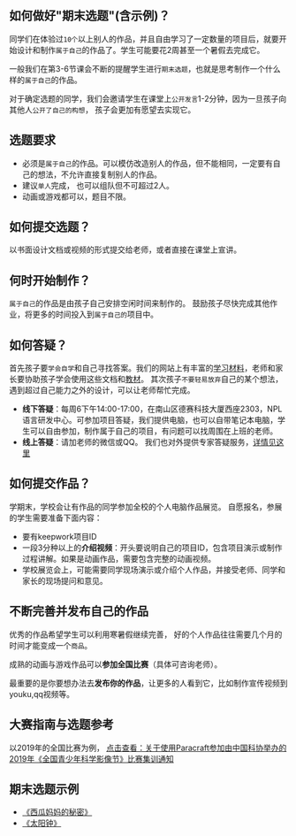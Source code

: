 ## 如何做好"期末选题"(含示例)？

同学们在体验过`10个`以上别人的作品，并且自由学习了一定数量的项目后，就要开始设计和制作`属于自己`的作品了。学生可能要花2周甚至一个暑假去完成它。

一般我们在第3-6节课会不断的提醒学生进行`期末选题`，也就是思考制作一个什么样的`属于自己`的作品。

对于确定选题的同学，我们会邀请学生在课堂上`公开发言`1-2分钟，因为一旦孩子向其他人`公开了自己的构想`， 孩子会更加有愿望去实现它。

## 选题要求
- 必须是`属于自己`的作品。可以模仿改造别人的作品，但不能相同，一定要有自己的想法，不允许直接复制别人的作品。
- 建议`单人`完成， 也可以组队但不可超过2人。 
- 动画或游戏都可以，题目不限。

## 如何提交选题？
以书面设计文档或视频的形式提交给老师，或者直接在课堂上宣讲。

## 何时开始制作？
`属于自己`的作品是由孩子自己安排空闲时间来制作的。 鼓励孩子尽快完成其他作业，将更多的时间投入到`属于自己的`项目中。 

## 如何答疑？
首先孩子要`学会自学`和自己寻找答案。我们的网站上有丰富的[学习材料](https://keepwork.com/s)，老师和家长要协助孩子学会使用这些文档和[教材](https://keepwork.com/s/textbook)。
其次孩子`不要轻易放弃`自己的某个想法，遇到超过自己能力之外的设计，可以让老师帮忙完成。

- **线下答疑**：每周6下午14:00-17:00，在南山区德赛科技大厦西座2303，NPL语言研发中心。可参加项目答疑，我们提供电脑，也可以自带笔记本电脑，学生可以自由参加，制作属于自己的项目，有问题可以找周围在上班的老师。 
- **线上答疑**：请加老师的微信或QQ。 我们也对外提供专家答疑服务，[详情见这里](https://keepwork.com/official/docs/lessons_guide)

## 如何提交作品？
学期末，学校会让有作品的同学参加全校的个人电脑作品展览。 自愿报名，参展的学生需要准备下面内容：

- 要有keepwork项目ID
- 一段3分种以上的**介绍视频**：开头要说明自己的项目ID，包含项目演示或制作过程讲解。如果是动画作品，需要包含完整的动画视频。
- 学校展览会上，可能需要同学现场演示或介绍个人作品，并接受老师、同学和家长的现场提问和意见。

## 不断完善并发布自己的作品
优秀的作品希望学生可以利用寒暑假继续完善， 好的个人作品往往需要几个月的时间才能变成一个`商品`。 

成熟的动画与游戏作品可以**参加全国比赛**（具体可咨询老师）。

最重要的是你要想办法去**发布你的作品**，让更多的人看到它，比如制作宣传视频到youku,qq视频等。

## 大赛指南与选题参考
以2019年的全国比赛为例， [点击查看：关于使用Paracraft参加由中国科协举办的2019年《全国青少年科学影像节》比赛集训通知](/official/docs/teach/lessons/science_festival)

## 期末选题示例
- [《西瓜妈妈的秘密》](/official/docs/teach/lessons/sample_project_seeds)
- [《太阳钟》](/official/docs/teach/lessons/sample_project_sunclock)



